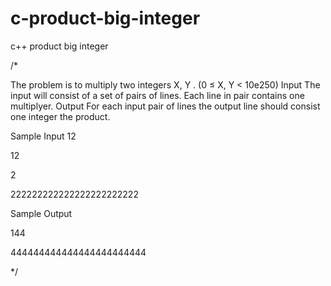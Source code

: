 # c-product-big-integer
c++ product big integer

/*

The problem is to multiply two integers X, Y . (0 ≤ X, Y < 10e250)
Input
The input will consist of a set of pairs of lines. Each line in pair contains one multiplyer.
Output
For each input pair of lines the output line should consist one integer the product.

Sample Input
12

12

2

222222222222222222222222



Sample Output

144


444444444444444444444444


*/

